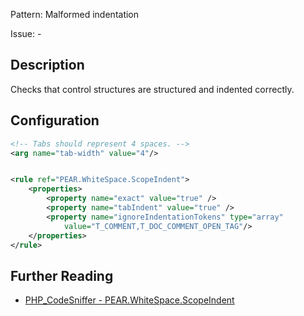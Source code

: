 Pattern: Malformed indentation

Issue: -

## Description

Checks that control structures are structured and indented correctly.

## Configuration

```xml
<!-- Tabs should represent 4 spaces. -->
<arg name="tab-width" value="4"/>


<rule ref="PEAR.WhiteSpace.ScopeIndent">
    <properties>
        <property name="exact" value="true" />
        <property name="tabIndent" value="true" />
        <property name="ignoreIndentationTokens" type="array"
            value="T_COMMENT,T_DOC_COMMENT_OPEN_TAG"/>
    </properties>
</rule>
```

## Further Reading

* [PHP_CodeSniffer - PEAR.WhiteSpace.ScopeIndent](https://github.com/squizlabs/PHP_CodeSniffer/blob/master/src/Standards/PEAR/Sniffs/WhiteSpace/ScopeIndentSniff.php)